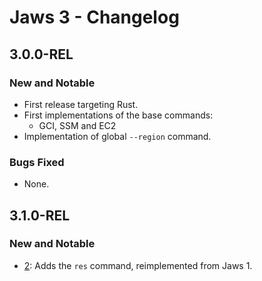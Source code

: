 # Jaws 3 - Changelog

## 3.0.0-REL

### New and Notable
* First release targeting Rust.
* First implementations of the base commands:
  * GCI, SSM and EC2
* Implementation of global `--region` command.

### Bugs Fixed
* None.

## 3.1.0-REL

### New and Notable
* [2](https://github.com/jhawksley/rjaws/issues/2): Adds the `res` command, reimplemented from Jaws 1.
  
